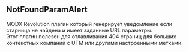 ## NotFoundParamAlert

MODX Revolution плагин который генерирует уведомление если старница не найдена и имеет заданные URL параметры.  
Этот плагин полезен для отлавливания 404 страниц для больших контекстных компаний с UTM или другими настроенными метками.